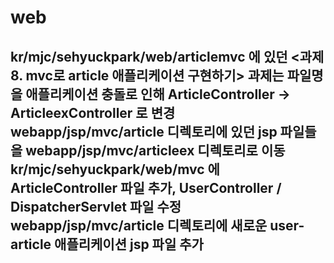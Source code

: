 # web
kr/mjc/sehyuckpark/web/articlemvc 에 있던 <과제8. mvc로 article 애플리케이션 구현하기> 과제는 파일명을 애플리케이션 충돌로 인해 ArticleController -> ArticleexController 로 변경
webapp/jsp/mvc/article 디렉토리에 있던 jsp 파일들을 webapp/jsp/mvc/articleex 디렉토리로 이동
kr/mjc/sehyuckpark/web/mvc 에 ArticleController 파일 추가, UserController / DispatcherServlet 파일 수정
webapp/jsp/mvc/article 디렉토리에 새로운 user-article 애플리케이션 jsp 파일 추가
--------------------------------
